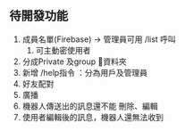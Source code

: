## 待開發功能
1) 成員名單(Firebase) -> 管理員可用 /list 呼叫
    1) 可主動密使用者
2) 分成Private 及group 資料夾
3) 新增 /help指令 ：分為用戶及管理員
4) 好友配對
5) 廣播
6) 機器人傳送出的訊息還不能 刪除、編輯
7) 使用者編輯後的訊息，機器人還無法收到
